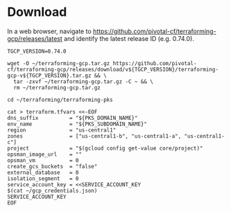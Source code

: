 # Download

In a web browser, navigate to https://github.com/pivotal-cf/terraforming-gcp/releases/latest and identify the latest release ID (e.g. 0.74.0).

```
TGCP_VERSION=0.74.0

wget -O ~/terraforming-gcp.tar.gz https://github.com/pivotal-cf/terraforming-gcp/releases/download/v${TGCP_VERSION}/terraforming-gcp-v${TGCP_VERSION}.tar.gz && \
  tar -zxvf ~/terraforming-gcp.tar.gz -C ~ && \
  rm ~/terraforming-gcp.tar.gz

cd ~/terraforming/terraforming-pks

cat > terraform.tfvars <<-EOF
dns_suffix          = "${PKS_DOMAIN_NAME}"
env_name            = "${PKS_SUBDOMAIN_NAME}"
region              = "us-central1"
zones               = ["us-central1-b", "us-central1-a", "us-central1-c"]
project             = "$(gcloud config get-value core/project)"
opsman_image_url    = ""
opsman_vm           = 0
create_gcs_buckets  = "false"
external_database   = 0
isolation_segment   = 0
service_account_key = <<SERVICE_ACCOUNT_KEY
$(cat ~/gcp_credentials.json)
SERVICE_ACCOUNT_KEY
EOF
```
